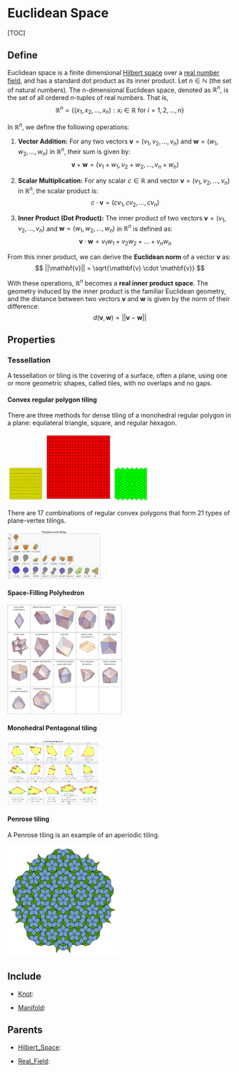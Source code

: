 # Euclidean Space

[TOC]

## Define

Euclidean space is a finite dimensional [Hilbert space](./Hilbert_Space.md) over a [real number field](./Real_Field.md), and has a standard dot product as its inner product. Let $n \in \mathbb{N}$ (the set of natural numbers). The $n$-dimensional Euclidean space, denoted as $\mathbb{R}^n$, is the set of all ordered $n$-tuples of real numbers. That is,
$$
\mathbb{R}^n = \{(x_1, x_2, \dots, x_n) : x_i \in \mathbb{R} \text{ for } i = 1,2, \dots, n\}
$$

In $\mathbb{R}^n$, we define the following operations:

1. **Vector Addition:** For any two vectors $\mathbf{v} = (v_1, v_2, \dots, v_n)$ and $\mathbf{w} = (w_1, w_2, \dots, w_n)$ in $\mathbb{R}^n$, their sum is given by:
$$
\mathbf{v} + \mathbf{w} = (v_1 + w_1, v_2 + w_2, \dots, v_n + w_n)
$$

2. **Scalar Multiplication:** For any scalar $c \in \mathbb{R}$ and vector $\mathbf{v} = (v_1, v_2, \dots, v_n)$ in $\mathbb{R}^n$, the scalar product is:
$$
c \cdot \mathbf{v} = (c v_1, c v_2, \dots, c v_n)
$$

3. **Inner Product (Dot Product):** The inner product of two vectors $\mathbf{v} = (v_1, v_2, \dots, v_n)$ and $\mathbf{w} = (w_1, w_2, \dots, w_n)$ in $\mathbb{R}^n$ is defined as:
$$
\mathbf{v} \cdot \mathbf{w} = v_1 w_1 + v_2 w_2 + \dots + v_n w_n
$$

From this inner product, we can derive the **Euclidean norm** of a vector $\mathbf{v}$ as:
$$
||\mathbf{v}|| = \sqrt{\mathbf{v} \cdot \mathbf{v}}
$$

With these operations, $\mathbb{R}^n$ becomes a **real inner product space**. The geometry induced by the inner product is the familiar Euclidean geometry, and the distance between two vectors $\mathbf{v}$ and $\mathbf{w}$ is given by the norm of their difference:
$$
d(\mathbf{v}, \mathbf{w}) = ||\mathbf{v} - \mathbf{w}||
$$

## Properties

### Tessellation

A tessellation or tiling is the covering of a surface, often a plane, using one or more geometric shapes, called tiles, with no overlaps and no gaps.

#### Convex regular polygon tiling

There are three methods for dense tiling of a monohedral regular polygon in a plane: equilateral triangle, square, and regular hexagon.

<img src="assets/1-uniform_n11.svg" alt="1-uniform_n11" style="zoom:8%;" /><img src="assets/1-uniform_n5.svg" alt="1-uniform_n5" style="zoom:20%;" /><img src="assets/1-uniform_n1.svg" alt="1-uniform_n1" style="zoom:8%;" />

There are 17 combinations of regular convex polygons that form 21 types of plane-vertex tilings.

<img src="assets/image-20240209012125223.png" alt="image-20240209012125223" style="zoom: 33%;" />

#### Space-Filling Polyhedron

<img src="assets/SpaceFillingPolyhedra_1000.svg" alt="SpaceFillingPolyhedra" style="zoom: 25%;" />

#### Monohedral Pentagonal tiling

<img src="assets/image-20240209013213739.png" alt="image-20240209013213739" style="zoom:20%;" />

#### Penrose tiling

A Penrose tiling is an example of an aperiodic tiling.

<img src="assets/Penrose_Tiling_(Rhombi).svg" alt="Penrose_Tiling_(Rhombi)" style="zoom:25%;" />

## Include

- [Knot](./Knot.md): 

- [Manifold](./Manifold.md): 

## Parents

- [Hilbert_Space](./Hilbert_Space.md): 

- [Real_Field](./Real_Field.md): 

